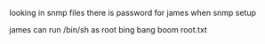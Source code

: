 looking in snmp files there is password for james when snmp setup

james can run /bin/sh as root
bing bang boom root.txt